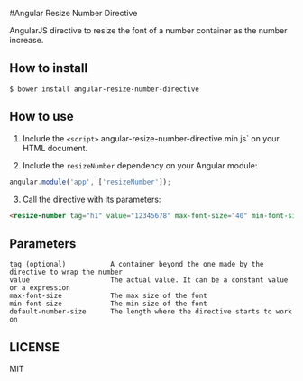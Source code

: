#Angular Resize Number Directive

AngularJS directive to resize the font of a number container as the number increase.

## How to install

`$ bower install angular-resize-number-directive`

## How to use

1. Include the `<script>` angular-resize-number-directive.min.js` on your HTML document.

2. Include the `resizeNumber` dependency on your Angular module:

``` javascript
angular.module('app', ['resizeNumber']);
```

3. Call the directive with its parameters:
``` html
<resize-number tag="h1" value="12345678" max-font-size="40" min-font-size="20" default-number-size="5" 
```

## Parameters

```
tag (optional)           A container beyond the one made by the directive to wrap the number
value                    The actual value. It can be a constant value or a expression
max-font-size            The max size of the font
min-font-size            The min size of the font
default-number-size      The length where the directive starts to work on
```

## LICENSE 

MIT
